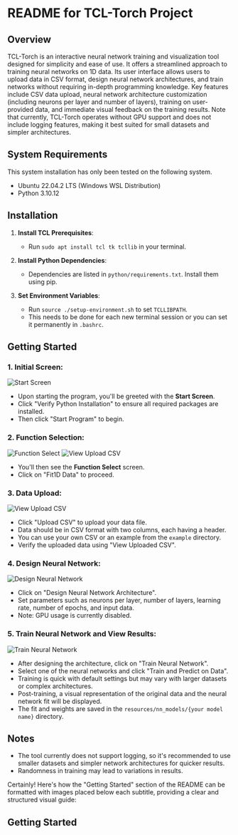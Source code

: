 # README for TCL-Torch Project

## Overview
TCL-Torch is an interactive neural network training and visualization tool designed for simplicity and ease of use. It offers a streamlined approach to training neural networks on 1D data. Its user interface allows users to upload data in CSV format, design neural network architectures, and train networks without requiring in-depth programming knowledge. Key features include CSV data upload, neural network architecture customization (including neurons per layer and number of layers), training on user-provided data, and immediate visual feedback on the training results. Note that currently, TCL-Torch operates without GPU support and does not include logging features, making it best suited for small datasets and simpler architectures.

## System Requirements
This system installation has only been tested on the following system. 
- Ubuntu 22.04.2 LTS (Windows WSL Distribution)
- Python 3.10.12

## Installation
1. **Install TCL Prerequisites**: 
   - Run `sudo apt install tcl tk tcllib` in your terminal.

2. **Install Python Dependencies**: 
   - Dependencies are listed in `python/requirements.txt`. Install them using pip.

3. **Set Environment Variables**: 
   - Run `source ./setup-environment.sh` to set `TCLLIBPATH`.
   - This needs to be done for each new terminal session or you can set it permanently in `.bashrc`.

## Getting Started
### 1. **Initial Screen**:
![Start Screen](images/readme/start_screen.png)
   - Upon starting the program, you'll be greeted with the **Start Screen**.
   - Click "Verify Python Installation" to ensure all required packages are installed.
   - Then click "Start Program" to begin.

### 2. **Function Selection**:
![Function Select](images/readme/function_select.png)
![View Upload CSV](images/readme/upload_csv.png)
   - You'll then see the **Function Select** screen.
   - Click on "Fit1D Data" to proceed.

### 3. **Data Upload**:
![View Upload CSV](images/readme/view_upload_csv.png)
   - Click "Upload CSV" to upload your data file.
   - Data should be in CSV format with two columns, each having a header.
   - You can use your own CSV or an example from the `example` directory.
   - Verify the uploaded data using "View Uploaded CSV".

### 4. **Design Neural Network**:
![Design Neural Network](images/readme/design_neural_network.png)
   - Click on "Design Neural Network Architecture".
   - Set parameters such as neurons per layer, number of layers, learning rate, number of epochs, and input data.
   - Note: GPU usage is currently disabled.

### 5. **Train Neural Network and View Results**:
![Train Neural Network](images/readme/fit_neural_network.png)
   - After designing the architecture, click on "Train Neural Network".
   - Select one of the neural networks and click "Train and Predict on Data".
   - Training is quick with default settings but may vary with larger datasets or complex architectures.
   - Post-training, a visual representation of the original data and the neural network fit will be displayed.
   - The fit and weights are saved in the `resources/nn_models/{your model name}` directory.

## Notes
- The tool currently does not support logging, so it's recommended to use smaller datasets and simpler network architectures for quicker results.
- Randomness in training may lead to variations in results.


Certainly! Here's how the "Getting Started" section of the README can be formatted with images placed below each subtitle, providing a clear and structured visual guide:

## Getting Started

